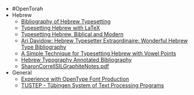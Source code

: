   * #OpenTorah
  * Hebrew
    * [Bibliography of Hebrew Typesetting](http://www.tau.ac.il/~stoledo/fonts/newbib.pdf)
    * [Typesetting Hebrew with LaTeX](http://www.tau.ac.il/~stoledo/Pubs/eutupon.pdf)
    * [Typesetting Hebrew, Biblical and Modern](http://www.fluxus-virus.com/en/what-hebrew.html)
    * [Ari Davidow: Hebrew Typesetter Extraordinaire: Wonderful Hebrew Type Bibliography](http://www.ivritype.com/hebrew/2005/03/wonderful_hebre.php)
    * [A Simple Technique for Typesetting Hebrew with Vowel Points](http://www.tau.ac.il/~stoledo/Pubs/vowels.pdf)
    * [Hebrew Typography Annotated Bibliography](http://www.ivritype.com/hebrew/biblio/)
    * [SharonCorrellSILGraphiteNotes.pdf](http://www.unifont.org/TextLayout2007/presentations/SharonCorrellSILGraphiteNotes.pdf)
  * General
    * [Experience with OpenType Font Production](http://www.tau.ac.il/~stoledo/Pubs/ot.pdf)
    * [TUSTEP - Tübingen System of Text Processing Programs](http://www.tustep.uni-tuebingen.de/tustep_eng.html)